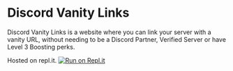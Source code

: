 # Discord Vanity Links
Discord Vanity Links is a website where you can link your server with a vanity URL, without needing to be a Discord Partner, Verified Server or have Level 3 Boosting perks.

Hosted on repl.it.
[![Run on Repl.it](https://repl.it/badge/github/haroongames-git/discord-vanity-links)](https://repl.it/github/haroongames-git/discord-vanity-links)